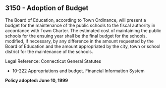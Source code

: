 ## 3150 - Adoption of Budget

The Board of Education, according to Town Ordinance, will present a budget for the maintenance of the public schools to the fiscal authority in accordance with Town Charter.  The estimated cost of maintaining the public schools for the ensuing year shall be the final budget for the schools, modified, if necessary, by any difference in the amount requested by the Board of Education and the amount appropriated by the city, town or school district for the maintenance of the schools.

Legal Reference:  Connecticut General Statutes

* 10-222 Appropriations and budget. Financial Information System

**Policy adopted:  June 10, 1999**
